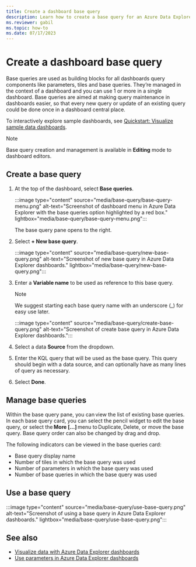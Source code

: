 ```yaml
---
title: Create a dashboard base query
description: Learn how to create a base query for an Azure Data Explorer dashboard
ms.reviewer: gabil
ms.topic: how-to
ms.date: 07/17/2023
---
```

# Create a dashboard base query

Base queries are used as building blocks for all dashboards query components like parameters, tiles and base queries. They’re managed in the context of a dashboard and you can use 1 or more in a single dashboard. Base queries are aimed at making query maintenance in dashboards easier, so that every new query or update of an existing query could be done once in a dashboard central place. 

To interactively explore sample dashboards, see [Quickstart: Visualize sample data dashboards](web-ui-samples-dashboards.md).

> [!NOTE]
> Base query creation and management is available in **Editing** mode to dashboard editors.

## Create a base query

1. At the top of the dashboard, select **Base queries**.

    :::image type="content" source="media/base-query/base-query-menu.png" alt-text="Screenshot of dashboard menu in Azure Data Explorer with the base queries option highlighted by a red box." lightbox="media/base-query/base-query-menu.png":::

    The base query pane opens to the right.

1. Select **+ New base query**.

    :::image type="content" source="media/base-query/new-base-query.png" alt-text="Screenshot of new base query in Azure Data Explorer dashboards." lightbox="media/base-query/new-base-query.png":::

1. Enter a **Variable name** to be used as reference to this base query.  

    > [!NOTE]
    > We suggest starting each base query name with an underscore (_) for easy use later.

    :::image type="content" source="media/base-query/create-base-query.png" alt-text="Screenshot of create base query in Azure Data Explorer dashboards.":::

1. Select a data **Source** from the dropdown.
1. Enter the KQL query that will be used as the base query. This query should begin with a data source, and can optionally have as many lines of query as necessary.
1. Select **Done**.

## Manage base queries

Within the base query pane, you can view the list of existing base queries. In each base query card, you can select the pencil widget to edit the base query, or select the **More [...]** menu to Duplicate, Delete, or move the base query. Base query order can also be changed by drag and drop.

The following indicators can be viewed in the base queries card:

- Base query display name
- Number of tiles in which the base query was used
- Number of parameters in which the base query was used
- Number of base queries in which the base query was used

## Use a base query

:::image type="content" source="media/base-query/use-base-query.png" alt-text="Screenshot of using a base query in Azure Data Explorer dashboards." lightbox="media/base-query/use-base-query.png":::

## See also

* [Visualize data with Azure Data Explorer dashboards](azure-data-explorer-dashboards.md)
* [Use parameters in Azure Data Explorer dashboards](dashboard-parameters.md)